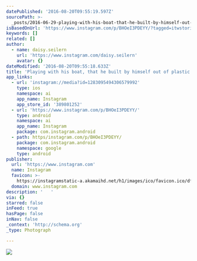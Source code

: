 ```yaml
---
datePublished: '2016-08-20T09:55:19.597Z'
sourcePath: >-
  _posts/2016-06-29-playing-with-his-boat-that-he-built-by-himself-out-of-plast.md
isBasedOnUrl: 'https://www.instagram.com/p/BHOeI3PDEYY/?tagged=itwstories'
keywords: []
related: []
author:
  - name: daisy.seilern
    url: 'https://www.instagram.com/daisy.seilern'
    avatar: {}
dateModified: '2016-08-20T09:55:18.633Z'
title: 'Playing with his boat, that he built by himself out of plastic bottles ⛵️ '
app_links:
  - url: 'instagram://media?id=1283095494306579992'
    type: ios
    namespace: ai
    app_name: Instagram
    app_store_id: '389801252'
  - url: 'https://www.instagram.com/p/BHOeI3PDEYY/'
    type: android
    namespace: ai
    app_name: Instagram
    package: com.instagram.android
  - path: https/instagram.com/p/BHOeI3PDEYY/
    package: com.instagram.android
    namespace: google
    type: android
publisher:
  url: 'https://www.instagram.com'
  name: Instagram
  favicon: >-
    https://instagramstatic-a.akamaihd.net/h1/images/ico/favicon.ico/dfa85bb1fd63.ico
  domain: www.instagram.com
description: '   '
via: {}
starred: false
inFeed: true
hasPage: false
inNav: false
_context: 'http://schema.org'
_type: Photograph

---
```

![   ](https://imgflo.herokuapp.com/graph/vahj1ThiexotieMo/f827f514db06e370d1986634b09016a2/croprotate.jpg?cropheight=435&cropwidth=640&degrees=0&input=https%3A%2F%2Fscontent.cdninstagram.com%2Ft51.2885-15%2Fs640x640%2Fsh0.08%2Fe35%2F13532073_1656199091372027_443938712_n.jpg%3Fig_cache_key%3DMTI4MzA5NTQ5NDMwNjU3OTk5Mg%253D%253D.2&x=0&y=106)